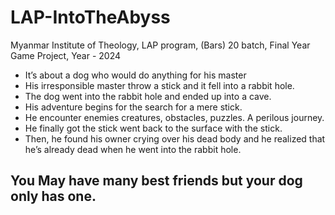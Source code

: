 # LAP-IntoTheAbyss
Myanmar Institute of Theology, LAP program, (Bars)
20 batch, Final Year Game Project, Year - 2024

- It’s about a dog who would do anything for his master
- His irresponsible master throw a stick and it fell into a rabbit hole.
- The dog went into the rabbit hole and ended up into a cave.
- His adventure begins for the search for a mere stick.
- He encounter enemies creatures, obstacles, puzzles. A perilous journey.
- He finally got the stick went back to the surface with the stick.
- Then, he found his owner crying over his dead body and he realized that he’s already dead when he went into the rabbit hole.

## You May have many best friends but your dog only has one.
